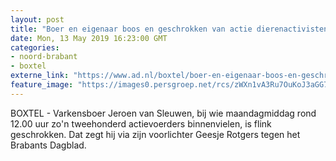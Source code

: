 ```yaml
---
layout: post
title: "Boer en eigenaar boos en geschrokken van actie dierenactivisten in Boxtel: ‘Schandalig’"
date: Mon, 13 May 2019 16:23:00 GMT
categories: 
- noord-brabant 
- boxtel 
externe_link: "https://www.ad.nl/boxtel/boer-en-eigenaar-boos-en-geschrokken-van-actie-dierenactivisten-in-boxtel-schandalig~a103da3e/"
feature_image: "https://images0.persgroep.net/rcs/zWXn1vA3Ru7OuKoJ3aGG7hoRk1E/diocontent/148234937/_fitwidth/400/?appId=21791a8992982cd8da851550a453bd7f&quality=0.7"
---
```


BOXTEL - Varkensboer Jeroen van Sleuwen, bij wie maandagmiddag rond 12.00 uur zo'n tweehonderd actievoerders binnenvielen, is flink geschrokken. Dat zegt hij via zijn voorlichter Geesje Rotgers tegen het Brabants Dagblad.
